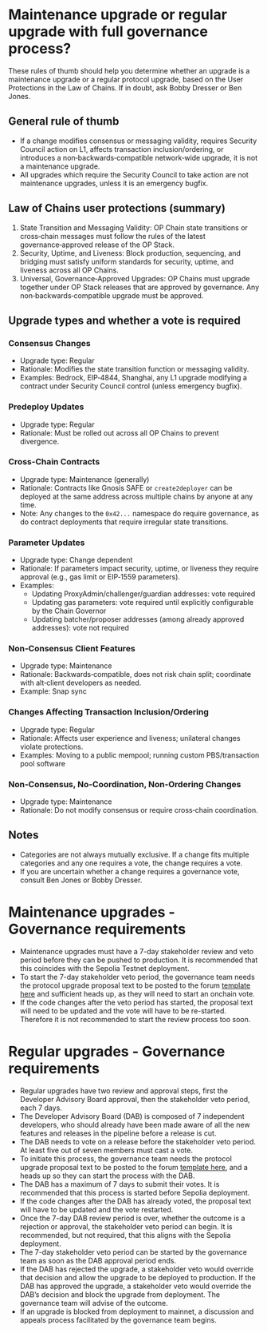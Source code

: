 # Maintenance upgrade or regular upgrade with full governance process?

These rules of thumb should help you determine whether an upgrade is a maintenance upgrade or a regular protocol upgrade, based on the User Protections in the Law of Chains.
If in doubt, ask Bobby Dresser or Ben Jones.

## General rule of thumb

- If a change modifies consensus or messaging validity, requires Security Council action on L1, affects transaction inclusion/ordering, or introduces a non‑backwards‑compatible network‑wide upgrade, it is not a maintenance upgrade.
- All upgrades which require the Security Council to take action are not maintenance upgrades, unless it is an emergency bugfix.

## Law of Chains user protections (summary)

1. State Transition and Messaging Validity: OP Chain state transitions or cross‑chain messages must follow the rules of the latest governance‑approved release of the OP Stack.
2. Security, Uptime, and Liveness: Block production, sequencing, and bridging must satisfy uniform standards for security, uptime, and liveness across all OP Chains.
3. Universal, Governance‑Approved Upgrades: OP Chains must upgrade together under OP Stack releases that are approved by governance. Any non‑backwards‑compatible upgrade must be approved.

## Upgrade types and whether a vote is required

### Consensus Changes

- Upgrade type: Regular
- Rationale: Modifies the state transition function or messaging validity.
- Examples: Bedrock, EIP‑4844, Shanghai, any L1 upgrade modifying a contract under Security Council control (unless emergency bugfix).

### Predeploy Updates

- Upgrade type: Regular
- Rationale: Must be rolled out across all OP Chains to prevent divergence.

### Cross‑Chain Contracts

- Upgrade type: Maintenance (generally)
- Rationale: Contracts like Gnosis SAFE or `create2deployer` can be deployed at the same address across multiple chains by anyone at any time.
- Note: Any changes to the `0x42...` namespace do require governance, as do contract deployments that require irregular state transitions.

### Parameter Updates

- Upgrade type: Change dependent
- Rationale: If parameters impact security, uptime, or liveness they require approval (e.g., gas limit or EIP‑1559 parameters).
- Examples:
  - Updating ProxyAdmin/challenger/guardian addresses: vote required
  - Updating gas parameters: vote required until explicitly configurable by the Chain Governor
  - Updating batcher/proposer addresses (among already approved addresses): vote not required

### Non‑Consensus Client Features

- Upgrade type: Maintenance
- Rationale: Backwards‑compatible, does not risk chain split; coordinate with alt‑client developers as needed.
- Example: Snap sync

### Changes Affecting Transaction Inclusion/Ordering

- Upgrade type: Regular
- Rationale: Affects user experience and liveness; unilateral changes violate protections.
- Examples: Moving to a public mempool; running custom PBS/transaction pool software

### Non‑Consensus, No‑Coordination, Non‑Ordering Changes

- Upgrade type: Maintenance
- Rationale: Do not modify consensus or require cross‑chain coordination.

## Notes

- Categories are not always mutually exclusive. If a change fits multiple categories and any one requires a vote, the change requires a vote.
- If you are uncertain whether a change requires a governance vote, consult Ben Jones or Bobby Dresser.

# Maintenance upgrades - Governance requirements

- Maintenance upgrades must have a 7-day stakeholder review and veto period before they can be pushed to production. It is recommended that this coincides with the Sepolia Testnet deployment.
- To start the 7-day stakeholder veto period, the governance team needs the protocol upgrade proposal text to be posted to the forum [template here](https://github.com/ethereum-optimism/OPerating-manual/blob/main/Maintenance%20Upgrade%20Proposal%20Template.md) and sufficient heads up, as they will need to start an onchain vote.
- If the code changes after the veto period has started, the proposal text will need to be updated and the vote will have to be re-started. Therefore it is not recommended to start the review process too soon.


# Regular upgrades - Governance requirements
- Regular upgrades have two review and approval steps, first the Developer Advisory Board approval, then the stakeholder veto period, each 7 days.
- The Developer Advisory Board (DAB) is composed of 7 independent developers, who should already have been made aware of all the new features and releases in the pipeline before a release is cut.
- The DAB needs to vote on a release before the stakeholder veto period. At least five out of seven members must cast a vote.
- To initiate this process, the governance team needs the protocol upgrade proposal text to be posted to the forum [template here](https://github.com/ethereum-optimism/OPerating-manual/blob/main/Protocol%20Upgrade%20Template.md), and a heads up so they can start the process with the DAB.
- The DAB has a maximum of 7 days to submit their votes. It is recommended that this process is started before Sepolia deployment.
- If the code changes after the DAB has already voted, the proposal text will have to be updated and the vote restarted.
- Once the 7-day DAB review period is over, whether the outcome is a rejection or approval, the stakeholder veto period can begin. It is recommended, but not required, that this aligns with the Sepolia deployment.
- The 7-day stakeholder veto period can be started by the governance team as soon as the DAB approval period ends.
- If the DAB has rejected the upgrade, a stakeholder veto would override that decision and allow the upgrade to be deployed to production. If the DAB has approved the upgrade, a stakeholder veto would override the DAB’s decision and block the upgrade from deployment. The governance team will advise of the outcome.
- If an upgrade is blocked from deployment to mainnet, a discussion and appeals process facilitated by the governance team begins.
